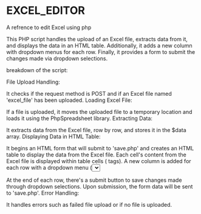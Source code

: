 # EXCEL_EDITOR
A refrence to edit Excel using php



This PHP script handles the upload of an Excel file, extracts data from it, and displays the data in an HTML table. Additionally, it adds a new column with dropdown menus for each row. Finally, it provides a form to submit the changes made via dropdown selections.

breakdown of the script:

File Upload Handling:

It checks if the request method is POST and if an Excel file named 'excel_file' has been uploaded.
Loading Excel File:

If a file is uploaded, it moves the uploaded file to a temporary location and loads it using the PhpSpreadsheet library.
Extracting Data:

It extracts data from the Excel file, row by row, and stores it in the $data array.
Displaying Data in HTML Table:

It begins an HTML form that will submit to 'save.php' and creates an HTML table to display the data from the Excel file.
Each cell's content from the Excel file is displayed within table cells (<td> tags).
A new column is added for each row with a dropdown menu (<select> tag) containing options 'YES', 'NO', and 'HEHEHEHE'.
Form Submission:

At the end of each row, there's a submit button to save changes made through dropdown selections.
Upon submission, the form data will be sent to 'save.php'.
Error Handling:

It handles errors such as failed file upload or if no file is uploaded.
